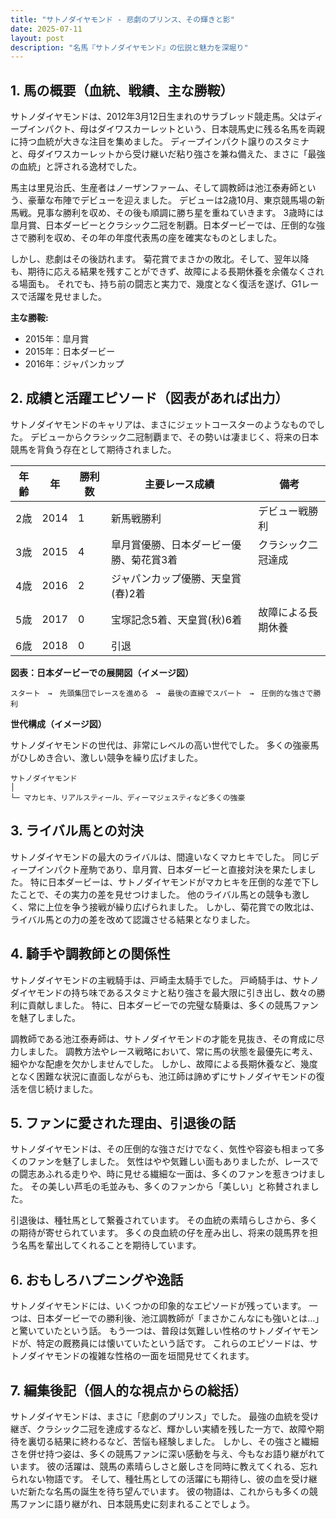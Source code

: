 ```yaml
---
title: "サトノダイヤモンド - 悲劇のプリンス、その輝きと影"
date: 2025-07-11
layout: post
description: "名馬『サトノダイヤモンド』の伝説と魅力を深堀り"
---
```


## 1. 馬の概要（血統、戦績、主な勝鞍）

サトノダイヤモンドは、2012年3月12日生まれのサラブレッド競走馬。父はディープインパクト、母はダイワスカーレットという、日本競馬史に残る名馬を両親に持つ血統が大きな注目を集めました。  ディープインパクト譲りのスタミナと、母ダイワスカーレットから受け継いだ粘り強さを兼ね備えた、まさに「最強の血統」と評される逸材でした。

馬主は里見治氏、生産者はノーザンファーム、そして調教師は池江泰寿師という、豪華な布陣でデビューを迎えました。  デビューは2歳10月、東京競馬場の新馬戦。見事な勝利を収め、その後も順調に勝ち星を重ねていきます。  3歳時には皐月賞、日本ダービーとクラシック二冠を制覇。日本ダービーでは、圧倒的な強さで勝利を収め、その年の年度代表馬の座を確実なものとしました。

しかし、悲劇はその後訪れます。  菊花賞でまさかの敗北。そして、翌年以降も、期待に応える結果を残すことができず、故障による長期休養を余儀なくされる場面も。  それでも、持ち前の闘志と実力で、幾度となく復活を遂げ、G1レースで活躍を見せました。

**主な勝鞍:**

* 2015年：皐月賞
* 2015年：日本ダービー
* 2016年：ジャパンカップ


## 2. 成績と活躍エピソード（図表があれば出力）

サトノダイヤモンドのキャリアは、まさにジェットコースターのようなものでした。  デビューからクラシック二冠制覇まで、その勢いは凄まじく、将来の日本競馬を背負う存在として期待されました。

| 年齢 | 年 | 勝利数 | 主要レース成績 | 備考 |
|---|---|---|---|---|
| 2歳 | 2014 | 1 | 新馬戦勝利 | デビュー戦勝利 |
| 3歳 | 2015 | 4 | 皐月賞優勝、日本ダービー優勝、菊花賞3着 | クラシック二冠達成 |
| 4歳 | 2016 | 2 | ジャパンカップ優勝、天皇賞(春)2着 |  |
| 5歳 | 2017 | 0 | 宝塚記念5着、天皇賞(秋)6着 | 故障による長期休養 |
| 6歳 | 2018 | 0 |  引退 |  |


**図表：日本ダービーでの展開図（イメージ図）**

```
スタート　→　先頭集団でレースを進める　→　最後の直線でスパート　→　圧倒的な強さで勝利
```

**世代構成（イメージ図）**

サトノダイヤモンドの世代は、非常にレベルの高い世代でした。  多くの強豪馬がひしめき合い、激しい競争を繰り広げました。


```
サトノダイヤモンド
│
└─ マカヒキ、リアルスティール、ディーマジェスティなど多くの強豪
```


## 3. ライバル馬との対決

サトノダイヤモンドの最大のライバルは、間違いなくマカヒキでした。  同じディープインパクト産駒であり、皐月賞、日本ダービーと直接対決を果たしました。  特に日本ダービーは、サトノダイヤモンドがマカヒキを圧倒的な差で下したことで、その実力の差を見せつけました。  他のライバル馬との競争も激しく、常に上位を争う接戦が繰り広げられました。  しかし、菊花賞での敗北は、ライバル馬との力の差を改めて認識させる結果となりました。


## 4. 騎手や調教師との関係性

サトノダイヤモンドの主戦騎手は、戸崎圭太騎手でした。  戸崎騎手は、サトノダイヤモンドの持ち味であるスタミナと粘り強さを最大限に引き出し、数々の勝利に貢献しました。  特に、日本ダービーでの完璧な騎乗は、多くの競馬ファンを魅了しました。

調教師である池江泰寿師は、サトノダイヤモンドの才能を見抜き、その育成に尽力しました。  調教方法やレース戦略において、常に馬の状態を最優先に考え、細やかな配慮を欠かしませんでした。  しかし、故障による長期休養など、幾度となく困難な状況に直面しながらも、池江師は諦めずにサトノダイヤモンドの復活を信じ続けました。


## 5. ファンに愛された理由、引退後の話

サトノダイヤモンドは、その圧倒的な強さだけでなく、気性や容姿も相まって多くのファンを魅了しました。  気性はやや気難しい面もありましたが、レースでの闘志あふれる走りや、時に見せる繊細な一面は、多くのファンを惹きつけました。  その美しい芦毛の毛並みも、多くのファンから「美しい」と称賛されました。

引退後は、種牡馬として繋養されています。  その血統の素晴らしさから、多くの期待が寄せられています。  多くの良血統の仔を産み出し、将来の競馬界を担う名馬を輩出してくれることを期待しています。


## 6. おもしろハプニングや逸話

サトノダイヤモンドには、いくつかの印象的なエピソードが残っています。  一つは、日本ダービーでの勝利後、池江調教師が「まさかこんなにも強いとは…」と驚いていたという話。  もう一つは、普段は気難しい性格のサトノダイヤモンドが、特定の厩務員には懐いていたという話です。  これらのエピソードは、サトノダイヤモンドの複雑な性格の一面を垣間見せてくれます。


## 7. 編集後記（個人的な視点からの総括）

サトノダイヤモンドは、まさに「悲劇のプリンス」でした。  最強の血統を受け継ぎ、クラシック二冠を達成するなど、輝かしい実績を残した一方で、故障や期待を裏切る結果に終わるなど、苦悩も経験しました。  しかし、その強さと繊細さを併せ持つ姿は、多くの競馬ファンに深い感動を与え、今もなお語り継がれています。  彼の活躍は、競馬の素晴らしさと厳しさを同時に教えてくれる、忘れられない物語です。  そして、種牡馬としての活躍にも期待し、彼の血を受け継いだ新たな名馬の誕生を待ち望んでいます。  彼の物語は、これからも多くの競馬ファンに語り継がれ、日本競馬史に刻まれることでしょう。
